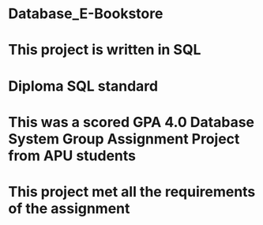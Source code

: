 # Database_E-Bookstore
# This project is written in SQL
# Diploma SQL standard
# This was a scored GPA 4.0 Database System Group Assignment Project from APU students
# This project met all the requirements of the assignment
